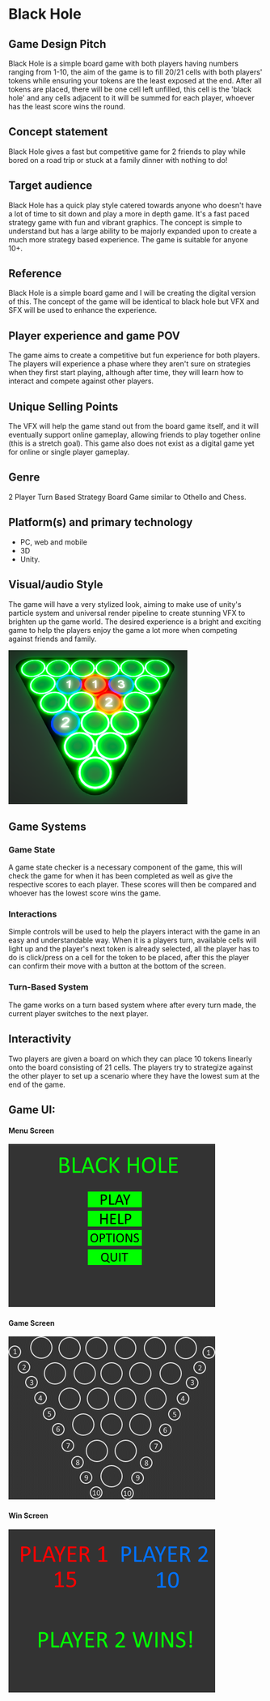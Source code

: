 # Black Hole
## Game Design Pitch
Black Hole is a simple board game with both players having numbers ranging from 1-10, the aim of the game is to fill 20/21 cells with both players' tokens while ensuring your tokens are the least exposed at the end. After all tokens are placed, there will be one cell left unfilled, this cell is the 'black hole' and any cells adjacent to it will be summed for each player, whoever has the least score wins the round.

## Concept statement  
Black Hole gives a fast but competitive game for 2 friends to play while bored on a road trip or stuck at a family dinner with nothing to do!

## Target audience  
Black Hole has a quick play style catered towards anyone who doesn't have a lot of time to sit down and play a more in depth game. It's a fast paced strategy game with fun and vibrant graphics. The concept is simple to understand but has a large ability to be majorly expanded upon to create a much more strategy based experience. The game is suitable for anyone 10+.

## Reference
Black Hole is a simple board game and I will be creating the digital version of this. The concept of the game will be identical to black hole but VFX and SFX will be used to enhance the experience.

## Player experience and game POV
The game aims to create a competitive but fun experience for both players. The players will experience a phase where they aren't sure on strategies when they first start playing, although after time, they will learn how to interact and compete against other players.

## Unique Selling Points
The VFX will help the game stand out from the board game itself, and it will eventually support online gameplay, allowing friends to play together online (this is a stretch goal). This game also does not exist as a digital game yet for online or single player gameplay.

## Genre
2 Player Turn Based Strategy Board Game similar to Othello and Chess.

## Platform(s) and primary technology
- PC, web and mobile
- 3D
- Unity.

## Visual/audio Style
The game will have a very stylized look, aiming to make use of unity's particle system and universal render pipeline to create stunning VFX to brighten up the game world. The desired experience is a bright and exciting game to help the players enjoy the game a lot more when competing against friends and family.

![alt text](./images/GameVisuals.png "Game Visuals")

## Game Systems
### Game State
A game state checker is a necessary component of the game, this will check the game for when it has been completed as well as give the respective scores to each player. These scores will then be compared and whoever has the lowest score wins the game.
### Interactions
Simple controls will be used to help the players interact with the game in an easy and understandable way. When it is a players turn, available cells will light up and the player's next token is already selected, all the player has to do is click/press on a cell for the token to be placed, after this the player can confirm their move with a button at the bottom of the screen.
### Turn-Based System
The game works on a turn based system where after every turn made, the current player switches to the next player.

## Interactivity
Two players are given a board on which they can place 10 tokens linearly onto the board consisting of 21 cells. The players try to strategize against the other player to set up a scenario where they have the lowest sum at the end of the game.

## Game UI:
#### Menu Screen
![alt text](./images/MenuSceneWireframe.png "Menu Screen")
#### Game Screen
![alt text](./images/GameSceneWireframe.png "Game Screen")
#### Win Screen
![alt text](./images/WinSceneWireframe.png "Win Screen")
